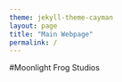 ```yaml
---
theme: jekyll-theme-cayman
layout: page
title: "Main Webpage"
permalink: /
---
```

#Moonlight Frog Studios
